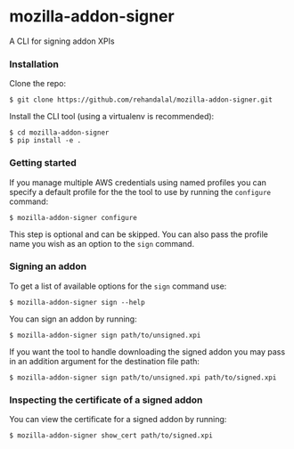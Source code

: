 # mozilla-addon-signer
A CLI for signing addon XPIs


### Installation

Clone the repo:
```
$ git clone https://github.com/rehandalal/mozilla-addon-signer.git
```

Install the CLI tool (using a virtualenv is recommended):
```
$ cd mozilla-addon-signer
$ pip install -e .
```

### Getting started

If you manage multiple AWS credentials using named profiles you can 
specify a default profile for the the tool to use by running the 
`configure` command:
```
$ mozilla-addon-signer configure
```

This step is optional and can be skipped. You can also pass the
profile name you wish as an option to the `sign` command.

### Signing an addon

To get a list of available options for the `sign` command use:
```
$ mozilla-addon-signer sign --help
```

You can sign an addon by running:
```
$ mozilla-addon-signer sign path/to/unsigned.xpi
```

If you want the tool to handle downloading the signed addon you may
pass in an addition argument for the destination file path:
```
$ mozilla-addon-signer sign path/to/unsigned.xpi path/to/signed.xpi
```

### Inspecting the certificate of a signed addon

You can view the certificate for a signed addon by running:
```
$ mozilla-addon-signer show_cert path/to/signed.xpi
```
